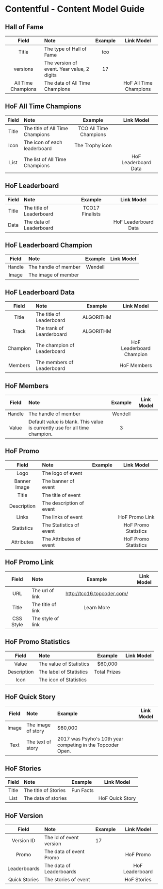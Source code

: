 # Contentful - Content Model Guide

## Hall of Fame
| Field                             | Note                                                         |  Example  |  Link Model                                 |
| :--------:              |:-----                                          | :----:  |   :----:                             |
| Title                              | The type of Hall of Fame                           |   tco     |                                                   |
| versions                        |   The version of event. Year value, 2 digits |   17       |                                                  |
| All Time Champions        |    The data of All Time Champions                   |            |       HoF All Time Champions         |

## HoF All Time Champions
| Field                             | Note                                                         |  Example                              |  Link Model                      |
| :--------:              |:-----                                          | :----:                         |   :----:            |
| Title                              | The title of All Time Champions                   |   TCO All Time Champions     |                              |
| Icon                              |  The icon of each leaderboard                      |     The Trophy icon                                     |
| List                               |    The list of All Time Champions                  |                                           |       HoF Leaderboard Data  |

## HoF Leaderboard
| Field                             | Note                                                         |  Example                              |  Link Model                      |
| :--------:              |:-----                                          | :----:                         |   :----:            |
| Title                              | The title of Leaderboard                   |   TCO17 Finalists     |                              |
| Data                             |  The data of Leaderboard |                                     |          HoF Leaderboard Data                              |

## HoF Leaderboard Champion
| Field                             | Note                                                         |  Example                              |  Link Model                      |
| :--------:              |:-----                                          | :----:                         |   :----:            |
| Handle                             | The handle of member                   |   Wendell    |                              |
| Image                             |  The image of member             |                                        |

## HoF Leaderboard Data
| Field                             | Note                                                         |  Example  |  Link Model                                 |
| :--------:              |:-----                                          | :----:  |   :----:                             |
| Title                              | The title of Leaderboard                           |   ALGORITHM    |                                                   |
| Track                        |   The trank of Learderboard |  ALGORITHM       |                                                  |
| Champion        |    The champion of Leaderboard             |            |       HoF Leaderboard Champion         |
| Members        |    The members of Leaderboard             |            |       HoF Members         |

## HoF Members
| Field                             | Note                                                         |  Example  |  Link Model                                 |
| :--------:              |:-----                                          | :----:  |   :----:                             |
| Handle                         | The handle of member                             |   Wendell    |                                                   |
| Value                       |   Default value is blank. This value is currently use for all time champion. |  3       |                  |

## HoF Promo
| Field                             | Note                                                         |  Example  |  Link Model                                 |
| :--------:              |:-----                                          | :----:  |   :----:                             |
| Logo                        | The logo of event                            |     |                                                   |
| Banner Image                      |   The banner of event |         |                  |
| Title                      |   The title of event |         |                  |
| Description                     |   The description of event |         |                  |
| Links                   |   The links of event |         |         HoF Promo Link         |
| Statistics                   |   The Statistics of event |         |        HoF Promo Statistics        |
| Attributes                  |   The Attributes of event |         |        HoF Promo Statistics        |


## HoF Promo Link
| Field                             | Note                                                         |  Example  |  Link Model                                 |
| :--------:              |:-----                                          | :----:  |   :----:                             |
| URL                       | The url of link                     |   http://tco16.topcoder.com/    |                                                   |
| Title                     |   The title of link |  Learn More      |                  |
| CSS Style                    |   The style of link |       |                  |

## HoF Promo Statistics
| Field                             | Note                                                         |  Example  |  Link Model                                 |
| :--------:              |:-----                                          | :----:  |   :----:                             |
| Value                      | The value of Statistics                    |   $60,000    |                                                   |
| Description                   |   The label of Statistics | Total Prizes    |                  |
| Icon                  |   The icon of Statistics |        |                  |

## HoF Quick Story
| Field                             | Note                                                         |  Example  |  Link Model                                 |
| :--------:              |:-----                                          | :----  |   :----:                             |
| Image                  | The image of story                    |   $60,000    |                                                   |
| Text                 |   The text of story | 2017 was Psyho's 10th year competing in the Topcoder Open.    |                  |

## HoF Stories
| Field                             | Note                                                         |  Example  |  Link Model                                 |
| :--------:              |:-----                                          | :----  |   :----:                             |
| Title                | The title of Stories           |   Fun Facts    |                                                   |
| List           |   The data of stories |   |       HoF Quick Story           |


## HoF Version
| Field                             | Note                                                         |  Example  |  Link Model                                 |
| :--------:              |:-----                                          | :----  |   :----:                             |
| Version ID                | The id of event version           |   17    |                                                   |
| Promo                     |   The data of event Promo |   |     HoF Promo          |
| Leaderboards         |   The data of Leaderboards |   |     HoF Leaderboard          |
| Quick Stories          |   The stories of event         |        |     HoF Stories         |
